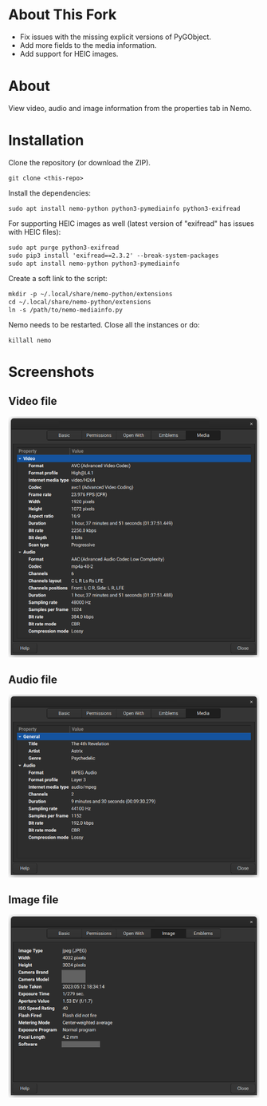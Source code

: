 # About This Fork
* Fix issues with the missing explicit versions of PyGObject.
* Add more fields to the media information.
* Add support for HEIC images.

# About
View video, audio and image information from the properties tab in Nemo.

# Installation
Clone the repository (or download the ZIP).
```
git clone <this-repo>
```

Install the dependencies:
```
sudo apt install nemo-python python3-pymediainfo python3-exifread
```

For supporting HEIC images as well (latest version of "exifread" has issues with HEIC files):
```
sudo apt purge python3-exifread
sudo pip3 install 'exifread==2.3.2' --break-system-packages
sudo apt install nemo-python python3-pymediainfo
```

Create a soft link to the script:
```
mkdir -p ~/.local/share/nemo-python/extensions
cd ~/.local/share/nemo-python/extensions
ln -s /path/to/nemo-mediainfo.py
```

Nemo needs to be restarted. Close all the instances or do:
```
killall nemo
```

# Screenshots

## Video file
![screenshot-1](doc/images/screenshot-video.png?raw=true "Screenshot 1")

## Audio file
![screenshot-2](doc/images/screenshot-audio.png?raw=true "Screenshot 2")

## Image file
![screenshot-3](doc/images/screenshot-image.png?raw=true "Screenshot 3")
